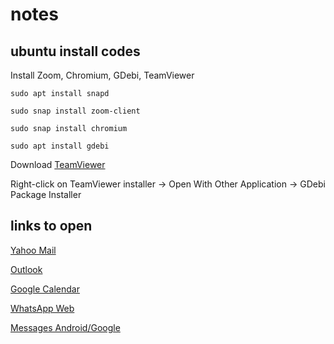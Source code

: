 # notes

## ubuntu install codes

Install Zoom, Chromium, GDebi, TeamViewer

```
sudo apt install snapd

sudo snap install zoom-client

sudo snap install chromium

sudo apt install gdebi
```

Download <a href="https://www.teamviewer.com/en-us/download/linux/" target="_blank">TeamViewer</a>

Right-click on TeamViewer installer -> Open With Other Application -> GDebi Package Installer

## links to open

<a href="https://mail.yahoo.com" target="_blank">Yahoo Mail</a>

<a href="http://outlook.office.com" target="_blank">Outlook</a>

<a href="http://calendar.google.com" target="_blank">Google Calendar</a>

<a href="http://web.whatsapp.com" target="_blank">WhatsApp Web</a>

<a href="http://messages.google.com/web" target="_blank">Messages Android/Google</a>





